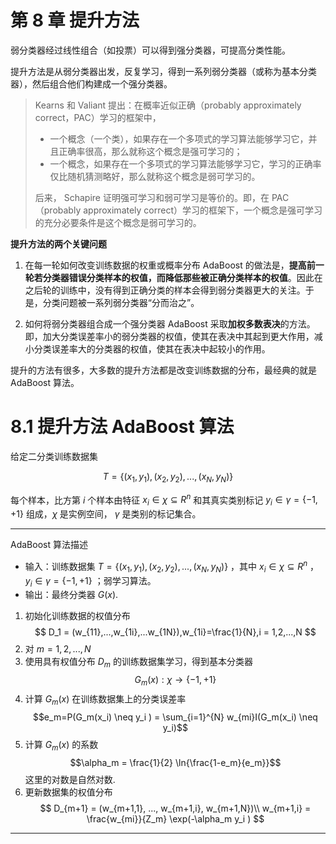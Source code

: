 # 第 8 章 提升方法

弱分类器经过线性组合（如投票）可以得到强分类器，可提高分类性能。

提升方法是从弱分类器出发，反复学习，得到一系列弱分类器（或称为基本分类器），然后组合他们构建成一个强分类器。

>Kearns 和 Valiant 提出：在概率近似正确（probably approximately correct，PAC）学习的框架中，
>* 一个概念（一个类），如果存在一个多项式的学习算法能够学习它，并且正确率很高，那么就称这个概念是强可学习的；
>* 一个概念，如果存在一个多项式的学习算法能够学习它，学习的正确率仅比随机猜测略好，那么就称这个概念是弱可学习的。
>
>后来， Schapire 证明强可学习和弱可学习是等价的。即，在 PAC （probably approximately correct）学习的框架下，一个概念是强可学习的充分必要条件是这个概念是弱可学习的。

**提升方法的两个关键问题**

1. 在每一轮如何改变训练数据的权重或概率分布
AdaBoost 的做法是，**提高前一轮若分类器错误分类样本的权值，而降低那些被正确分类样本的权值**。因此在之后轮的训练中，没有得到正确分类的样本会得到弱分类器更大的关注。于是，分类问题被一系列弱分类器“分而治之”。

2. 如何将弱分类器组合成一个强分类器
AdaBoost 采取**加权多数表决**的方法。即，加大分类误差率小的弱分类器的权值，使其在表决中其起到更大作用，减小分类误差率大的分类器的权值，使其在表决中起较小的作用。

提升的方法有很多，大多数的提升方法都是改变训练数据的分布，最经典的就是 AdaBoost 算法。

# 8.1 提升方法 AdaBoost 算法
给定二分类训练数据集

$$
T = \{(x_1,y_1),(x_2,y_2),...,(x_N,y_N)\}
$$

每个样本，比方第 $i$ 个样本由特征 $x_i \in \chi \subseteq R^n$ 和其真实类别标记 $y_i \in \gamma = \{-1,+1\}$ 组成，$\chi$ 是实例空间， $\gamma$ 是类别的标记集合。

*****
AdaBoost 算法描述

* 输入：训练数据集 $T = \{(x_1,y_1),(x_2,y_2),...,(x_N,y_N)\}$ ，其中 $x_i \in \chi \subseteq R^n$ ， $y_i \in \gamma = \{-1,+1\}$ ；弱学习算法。
* 输出：最终分类器 $G(x).$

1. 初始化训练数据的权值分布
$$
D_1 = (w_{11},...,w_{1i},...w_{1N}),w_{1i}=\frac{1}{N},i = 1,2,...,N
$$
2. 对 $m = 1,2,...,N$
  1. 使用具有权值分布 $D_m$ 的训练数据集学习，得到基本分类器
  $$G_m(x):\chi \rightarrow \{-1,+1\}$$
  2. 计算 $G_m(x)$ 在训练数据集上的分类误差率
  $$e_m=P(G_m(x_i) \neq y_i ) = \sum_{i=1}^{N} w_{mi}I(G_m(x_i) \neq y_i)$$
  3. 计算 $G_m(x)$ 的系数
  $$\alpha_m = \frac{1}{2} \ln{\frac{1-e_m}{e_m}}$$
  这里的对数是自然对数.
  4. 更新数据集的权值分布
  $$
  D_{m+1} = (w_{m+1,1}, ..., w_{m+1,i}, w_{m+1,N})\\
  w_{m+1,i} = \frac{w_{mi}}{Z_m} \exp(-\alpha_m y_i )
  $$
*****



